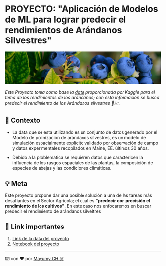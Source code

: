 # PROYECTO: "Aplicación de Modelos de ML para lograr predecir  el rendimientos de Arándanos Silvestres"

![banner_proyecto](https://raw.githubusercontent.com/MayumyCH/blueberry_yield_prediction_with_python/main/resources/img/Arandano_banner.jpg)

_Este Proyecto toma como base la [data](https://www.kaggle.com/saurabhshahane/wild-blueberry-yield-prediction/version/1) proporcionada por Kaggle para el tema de los rendimientos de los arándanos; con esta información se busca predecir el rendimiento de los Arándanos silvestres 🐍📈._

## 🔎 Contexto 

- La data que se esta utilizando es un conjunto de datos generado por el Modelo de polinización de arándanos silvestres, es un modelo de simulación espacialmente explícito validado por observación de campo y datos experimentales recopilados en Maine, EE. últimos 30 años.

- Debido a la problematica se requieren datos que caractericen la influencia de los rasgos espaciales de las plantas, la composición de especies de abejas y las condiciones climáticas.

## 💡 Meta  
Este proyecto propone dar una posible solución a una de las tareas más desafiantes en el Sector Agricola; el cual es **"predecir con precisión el rendimiento de los cultivos"**. En este caso nos enfocaremos en buscar predecir el rendimiento de arándanos silveltres 


## 🔗 Link importantes 
1. [Link de la data del proyecto](https://github.com/MayumyCH/blueberry_yield_prediction_with_python/blob/main/dataset/BlueberryData.csv)
2. [Notebook del proyecto](https://github.com/MayumyCH/blueberry_yield_prediction_with_python/blob/main/Blueberry_prediction.ipynb)

---
⌨️ con ❤️ por  [Mayumy CH ☠️](https://github.com/MayumyCH)  